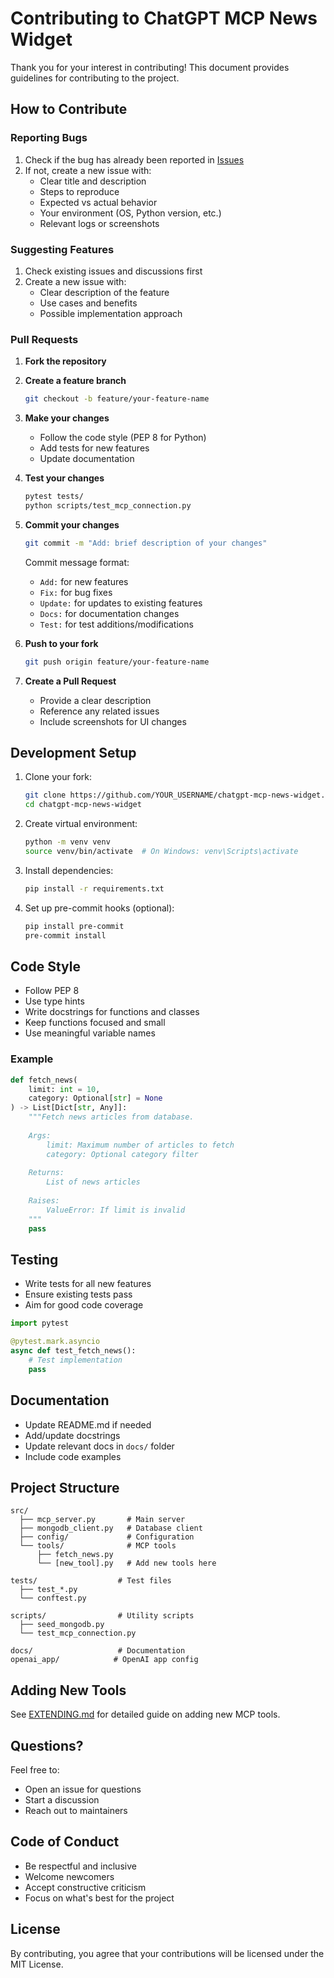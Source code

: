 # Contributing to ChatGPT MCP News Widget

Thank you for your interest in contributing! This document provides guidelines for contributing to the project.

## How to Contribute

### Reporting Bugs

1. Check if the bug has already been reported in [Issues](https://github.com/vikkysarswat/chatgpt-mcp-news-widget/issues)
2. If not, create a new issue with:
   - Clear title and description
   - Steps to reproduce
   - Expected vs actual behavior
   - Your environment (OS, Python version, etc.)
   - Relevant logs or screenshots

### Suggesting Features

1. Check existing issues and discussions first
2. Create a new issue with:
   - Clear description of the feature
   - Use cases and benefits
   - Possible implementation approach

### Pull Requests

1. **Fork the repository**
2. **Create a feature branch**
   ```bash
   git checkout -b feature/your-feature-name
   ```

3. **Make your changes**
   - Follow the code style (PEP 8 for Python)
   - Add tests for new features
   - Update documentation

4. **Test your changes**
   ```bash
   pytest tests/
   python scripts/test_mcp_connection.py
   ```

5. **Commit your changes**
   ```bash
   git commit -m "Add: brief description of your changes"
   ```
   
   Commit message format:
   - `Add:` for new features
   - `Fix:` for bug fixes
   - `Update:` for updates to existing features
   - `Docs:` for documentation changes
   - `Test:` for test additions/modifications

6. **Push to your fork**
   ```bash
   git push origin feature/your-feature-name
   ```

7. **Create a Pull Request**
   - Provide a clear description
   - Reference any related issues
   - Include screenshots for UI changes

## Development Setup

1. Clone your fork:
   ```bash
   git clone https://github.com/YOUR_USERNAME/chatgpt-mcp-news-widget.git
   cd chatgpt-mcp-news-widget
   ```

2. Create virtual environment:
   ```bash
   python -m venv venv
   source venv/bin/activate  # On Windows: venv\Scripts\activate
   ```

3. Install dependencies:
   ```bash
   pip install -r requirements.txt
   ```

4. Set up pre-commit hooks (optional):
   ```bash
   pip install pre-commit
   pre-commit install
   ```

## Code Style

- Follow PEP 8
- Use type hints
- Write docstrings for functions and classes
- Keep functions focused and small
- Use meaningful variable names

### Example

```python
def fetch_news(
    limit: int = 10,
    category: Optional[str] = None
) -> List[Dict[str, Any]]:
    """Fetch news articles from database.
    
    Args:
        limit: Maximum number of articles to fetch
        category: Optional category filter
        
    Returns:
        List of news articles
        
    Raises:
        ValueError: If limit is invalid
    """
    pass
```

## Testing

- Write tests for all new features
- Ensure existing tests pass
- Aim for good code coverage

```python
import pytest

@pytest.mark.asyncio
async def test_fetch_news():
    # Test implementation
    pass
```

## Documentation

- Update README.md if needed
- Add/update docstrings
- Update relevant docs in `docs/` folder
- Include code examples

## Project Structure

```
src/
  ├── mcp_server.py       # Main server
  ├── mongodb_client.py   # Database client
  ├── config/             # Configuration
  └── tools/              # MCP tools
      ├── fetch_news.py
      └── [new_tool].py   # Add new tools here

tests/                  # Test files
  ├── test_*.py
  └── conftest.py

scripts/                # Utility scripts
  ├── seed_mongodb.py
  └── test_mcp_connection.py

docs/                   # Documentation
openai_app/            # OpenAI app config
```

## Adding New Tools

See [EXTENDING.md](docs/EXTENDING.md) for detailed guide on adding new MCP tools.

## Questions?

Feel free to:
- Open an issue for questions
- Start a discussion
- Reach out to maintainers

## Code of Conduct

- Be respectful and inclusive
- Welcome newcomers
- Accept constructive criticism
- Focus on what's best for the project

## License

By contributing, you agree that your contributions will be licensed under the MIT License.